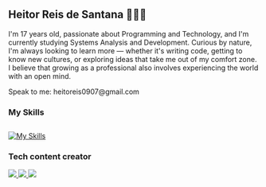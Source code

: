 ## Heitor Reis de Santana 👨🏻‍💻

<p>I'm 17 years old, passionate about Programming and Technology, and I'm currently studying Systems Analysis and Development. Curious by nature, I'm always looking to learn more — whether it's writing code, getting to know new cultures, or exploring ideas that take me out of my comfort zone. I believe that growing as a professional also involves experiencing the world with an open mind.</p>

<p>Speak to me: heitoreis0907@gmail.com</p>


<h3>My Skills</h3>

##

[![My Skills](https://skillicons.dev/icons?i=java,python)](https://skillicons.dev)

<h3>Tech content creator</h3>

<a href= "https://www.instagram.com/helpdevsbr/" ><img src="https://img.shields.io/badge/Instagram-E4405F?style=for-the-badge&logo=instagram&logoColor=white"> </a>
<a href = "https://www.linkedin.com/in/heitor-santana-a231a830b/"> <img src="https://img.shields.io/badge/LinkedIn-0077B5?style=for-the-badge&logo=linkedin&logoColor=white"> </a>
<a href = "https://www.youtube.com/@heitorsantana01" > <img src = "https://img.shields.io/badge/YouTube-FF0000?style=for-the-badge&logo=youtube&logoColor=white"> </a>

<!--
**heitorsantana-hub/heitorsantana-hub** is a ✨ _special_ ✨ repository because its `README.md` (this file) appears on your GitHub profile.

Here are some ideas to get you started:

- 🔭 I’m currently working on ...
- 🌱 I’m currently learning ...
- 👯 I’m looking to collaborate on ...
- 🤔 I’m looking for help with ...
- 💬 Ask me about ...
- 📫 How to reach me: ...
- 😄 Pronouns: ...
- ⚡ Fun fact: ...
-->
